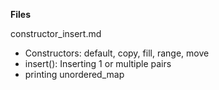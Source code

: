 **Files**

constructor_insert.md
  - Constructors: default, copy, fill, range, move
  - insert(): Inserting 1 or multiple pairs
  - printing unordered_map
    
    
